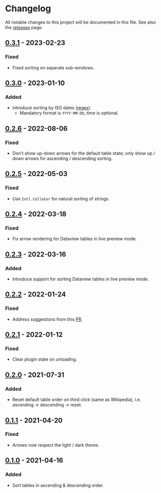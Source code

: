 # Changelog

All notable changes to this project will be documented in this file.
See also the [releases](https://github.com/alexandru-dinu/obsidian-sortable/releases) page.

## [0.3.1] - 2023-02-23
### Fixed
- Fixed sorting on separate sub-windows.

## [0.3.0] - 2023-01-10
### Added
- Introduce sorting by ISO dates ([regex](https://regex101.com/r/RfMAcx/1)).
    - Mandatory format is `YYYY-MM-DD`, time is optional.

## [0.2.6] - 2022-08-06
### Fixed
- Don't show up-down arrows for the default table state; only show up / down arrows for ascending / descending sorting.

## [0.2.5] - 2022-05-03
### Fixed
- Use `Intl.Collator` for natural sorting of strings.

## [0.2.4] - 2022-03-18
### Fixed
- Fix arrow rendering for Dataview tables in live preview mode.

## [0.2.3] - 2022-03-16
### Added
- Introduce support for sorting Dataview tables in live preview mode.

## [0.2.2] - 2022-01-24
### Fixed
- Address suggestions from this [PR](https://github.com/obsidianmd/obsidian-releases/pull/727#issuecomment-1019552433).

## [0.2.1] - 2022-01-12
### Fixed
- Clear plugin state on unloading.

## [0.2.0] - 2021-07-31
### Added
- Reset default table order on third click (same as Wikipedia), i.e. ascending -> descending -> reset.

## [0.1.1] - 2021-04-20
### Fixed
- Arrows now respect the light / dark theme.

## [0.1.0] - 2021-04-16
### Added
- Sort tables in ascending & descending order.

[0.3.1]: https://github.com/alexandru-dinu/obsidian-sortable/compare/0.3.0...0.3.1
[0.3.0]: https://github.com/alexandru-dinu/obsidian-sortable/compare/0.2.6...0.3.0
[0.2.6]: https://github.com/alexandru-dinu/obsidian-sortable/compare/0.2.5...0.2.6
[0.2.5]: https://github.com/alexandru-dinu/obsidian-sortable/compare/0.2.4...0.2.5
[0.2.4]: https://github.com/alexandru-dinu/obsidian-sortable/compare/0.2.3...0.2.4
[0.2.3]: https://github.com/alexandru-dinu/obsidian-sortable/compare/0.2.2...0.2.3
[0.2.2]: https://github.com/alexandru-dinu/obsidian-sortable/compare/0.2.1...0.2.2
[0.2.1]: https://github.com/alexandru-dinu/obsidian-sortable/compare/0.2.0...0.2.1
[0.2.0]: https://github.com/alexandru-dinu/obsidian-sortable/compare/0.1.1...0.2.0
[0.1.1]: https://github.com/alexandru-dinu/obsidian-sortable/compare/0.1.0...0.1.1
[0.1.0]: https://github.com/alexandru-dinu/obsidian-sortable/compare/cc6ee87...0.1.0
